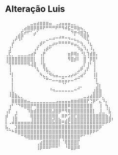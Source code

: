 # Alteração Luis
 ⠀⠀⠀⠀⠀⠀⠀⠀⣀⣤⣴⣶⣶⣶⣤⠀⢀⣠⣤⣤⣤⣀⡀⠀⠀⠀⠀⠀⠀⠀⠀⠀⠀⠀⠀
⠀⠀⠀⠀⠀⢀⣴⣿⣿⡿⣿⠿⠟⠛⠛⠛⠟⠛⠻⠾⣯⣛⠿⣷⢦⡀⠀⠀⠀⠀⠀⠀⠀⠀⠀
⠀⠀⠀⠀⣠⣯⠞⠋⠁⡴⠁⠀⠀⠀⠀⠀⠀⠀⠀⠀⠀⠙⡟⠺⣿⣽⣆⠀⠀⠀⠀⠀⠀⠀⠀
⠀⠀⢀⡼⢻⠏⠀⠀⠀⠀⠀⠀⠀⣀⠤⠴⠒⠚⠛⠒⠲⠤⣄⡀⠈⠻⣏⠀⠀⠀⠀⠀⠀⠀⠀
⠀⠀⡞⠀⠀⠀⠀⠀⠀⠀⢀⡾⠋⠀⣀⡴⠖⠛⠛⠛⠛⠶⣤⡉⢳⡀⠘⣆⠀⠀⠀⠀⠀⠀⠀
⠀⣸⠁⠀⠀⠀⠀⠀⠀⢠⠏⠀⢠⡾⠋⠀⠀⠀⠀⠀⠀⠀⠀⠹⣦⠹⡄⠸⡄⠀⠀⠀⠀⠀⠀
⢀⣏⡀⠀⣀⣀⣀⣠⣴⡟⠀⢠⡟⠀⠀⠀⠀⠀⠀⠀⣶⡿⢿⡆⠘⣇⢹⣾⣿⡄⠀⠀⠀⠀⠀
⢸⣿⣿⣿⣿⣿⣿⣿⣿⡇⠀⢸⡇⠀⠀⠀⠀⠀⠀⠀⠻⣿⡾⠇⠀⣿⠈⡿⣿⠃⠀⠀⠀⠀⠀
⠈⢻⠛⠛⠛⠛⠛⠻⢼⣿⠀⠘⣷⠀⠀⠀⠀⠀⠀⠀⠀⠀⠀⠀⢀⡏⢸⠃⢸⠀⠀⠀⠀⠀⠀
⠀⢸⠀⠀⠀⠀⠀⠀⠀⠈⢧⠀⠹⣧⡀⠀⠀⠀⠀⠀⠀⠀⠀⣠⠟⢠⠏⠀⢸⠀⠀⠀⠀⠀⠀
⠀⠘⡇⠀⠀⠀⠀⠀⠀⠀⠀⠳⣄⡈⠻⢦⣤⣀⣀⣀⣠⡴⠞⢁⣴⠋⠀⠀⢸⡇⠀⠀⠀⠀⠀
⠀⠀⡇⠀⠀⠀⠀⠀⠀⠀⠀⠀⠈⠛⠒⠤⠤⣤⣭⣤⡤⠤⠚⠉⠀⠀⠀⠀⠈⡇⠀⠀⠀⠀⠀
⠀⠀⡇⠀⠀⠀⠀⠀⠀⠀⠀⠀⠀⠀⠀⠀⠀⠀⠈⠁⠀⠀⠀⢀⡀⠀⠀⠀⠀⣹⡆⠀⠀⠀⠀
⠀⢀⣇⠀⠀⠀⠀⠀⠀⠀⠀⠀⠀⠀⠘⠲⠤⠤⠤⠤⠤⠤⠒⠉⠀⠀⠀⠀⣰⣿⣷⠀⠀⠀⠀
⠀⠸⣿⣷⣄⡀⠀⠀⠀⠀⠀⠀⠀⠀⠀⠀⠀⠀⠀⠀⠀⠀⠀⠀⠀⣀⣠⣴⣿⣿⡿⡀⠀⠀⠀
⠀⠀⣿⣿⣿⣿⣶⣤⣀⣀⣀⣀⣀⣀⣀⣀⣠⣤⣤⣤⣤⣶⣶⣾⣿⣿⡟⢙⡿⠋⣄⠹⡄⠀⠀
⠀⢰⠃⠈⠙⠿⣿⣿⡟⠛⣿⣿⣿⣿⣿⣿⣿⣿⣿⣿⠿⣿⣿⣿⣿⣿⣿⣿⠀⠀⢸⠀⢳⡀⠀
⢠⡏⠀⢠⠀⠀⠀⠹⣷⣾⣿⣿⣿⣿⣿⣼⣿⡿⠛⠻⢿⣿⣿⣿⣿⣿⣿⣿⡇⠀⣸⣀⠈⣧⠀
⡾⠀⢠⣯⠀⠀⠀⠀⢿⣿⣿⣿⣿⣿⣿⢿⣿⡀⠿⠟⣩⣿⣏⣿⣿⣿⣿⣿⣿⣿⣿⣿⣷⣼⡀
⡇⢀⣼⣿⣤⣤⣤⣤⣼⣿⣿⣿⣿⣿⣿⣯⣿⣿⠶⣾⣟⣿⣿⣿⣿⣿⣿⣿⣿⣿⣿⣿⡿⠟⠁
⣧⡀⠀⣹⣿⣿⣿⣿⣿⣿⣿⣿⣿⣿⣿⣿⣿⣿⣿⣿⣿⣿⣿⣿⣿⣿⣿⣿⣿⣿⡿⠁⠀⠀⠀
⠈⠉⠓⠿⣿⣿⣿⣿⣿⣿⣿⣿⣿⣿⣿⣿⣿⣿⣿⣿⣿⣿⣿⣿⣿⣿⣿⡿⠟⠋⠀⠀⠀⠀⠀
⠀⠀⠀⠀⠀⠉⠻⢿⣿⣿⣿⣿⣿⣿⣿⣿⣿⡿⢿⣿⣿⣿⣿⣿⠋⠁⠀⠀⠀⠀⠀⠀⠀⠀⠀
⠀⠀⠀⠀⠀⠀⠀⠀⠀⠀⢀⣴⣿⣿⣿⣿⣿⡇⠈⢿⣿⣿⣿⡏⠀⠀⠀⠀⠀⠀⠀⠀⠀⠀⠀
⠀⠀⠀⠀⠀⠀⠀⠀⠀⠀⢸⡿⠿⠿⠟⠛⠛⠁⠀⠘⠿⣿⡿⠿⠀⠀⠀⠀⠀⠀⠀⠀⠀⠀⠀